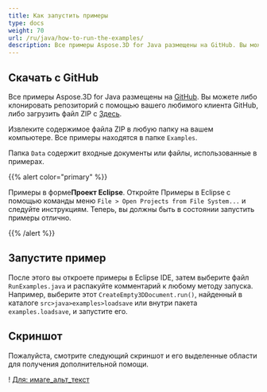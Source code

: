 ```yaml
---
title: Как запустить примеры
type: docs
weight: 70
url: /ru/java/how-to-run-the-examples/
description: Все примеры Aspose.3D for Java размещены на GitHub. Вы можете либо клонировать репозиторий, используя ваш любимый клиент GitHub, либо загрузить файл ZIP.
---
```

##  **Скачать с GitHub**
Все примеры Aspose.3D for Java размещены на [GitHub](https://github.com/aspose-3d/Aspose.3D-for-java). Вы можете либо клонировать репозиторий с помощью вашего любимого клиента GitHub, либо загрузить файл ZIP с [Здесь](https://github.com/aspose-3d/Aspose.3D-for-Java/archive/master.zip).

Извлеките содержимое файла ZIP в любую папку на вашем компьютере. Все примеры находятся в папке `Examples`.

Папка `Data` содержит входные документы или файлы, использованные в примерах.

{{% alert color="primary" %}} 

Примеры в форме**Проект Eclipse**. Откройте Примеры в Eclipse с помощью команды меню `File > Open Projects from File System...` и следуйте инструкциям. Теперь, вы должны быть в состоянии запустить примеры отлично.

{{% /alert %}} 
##  **Запустите пример**
После этого вы откроете примеры в Eclipse IDE, затем выберите файл `RunExamples.java` и распакуйте комментарий к любому методу запуска. Например, выберите этот `CreateEmpty3DDocument.run()`, найденный в каталоге `src>java>examples>loadsave` или внутри пакета `examples.loadsave`, и запустите его.

##  **Скриншот**
Пожалуйста, смотрите следующий скриншот и его выделенные области для получения дополнительной помощи.

! [Для: имаге_альт_текст](how-to-run-the-examples_1.png)
